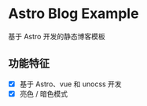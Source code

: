 # Astro Blog Example

基于 Astro 开发的静态博客模板

## 功能特征
- [x] 基于 Astro、vue 和 unocss 开发    
- [x] 亮色 / 暗色模式    
